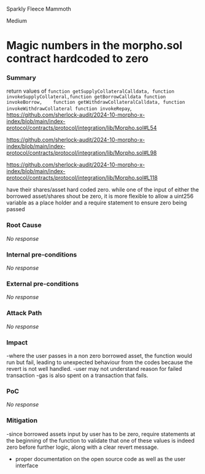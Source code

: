 Sparkly Fleece Mammoth

Medium

# Magic numbers in the morpho.sol contract hardcoded to zero

### Summary

return values of ```function getSupplyCollateralCalldata, function invokeSupplyCollateral,function getBorrowCalldata
  function invokeBorrow,    function getWithdrawCollateralCalldata, function invokeWithdrawCollateral
  function invokeRepay```,
https://github.com/sherlock-audit/2024-10-morpho-x-index/blob/main/index-protocol/contracts/protocol/integration/lib/Morpho.sol#L54

https://github.com/sherlock-audit/2024-10-morpho-x-index/blob/main/index-protocol/contracts/protocol/integration/lib/Morpho.sol#L98

https://github.com/sherlock-audit/2024-10-morpho-x-index/blob/main/index-protocol/contracts/protocol/integration/lib/Morpho.sol#L118

 have their shares/asset hard coded zero.  while one of the input of either the borrowed asset/shares shout be zero, it is more flexible to allow a uint256 variable as a place holder and a require statement to ensure zero being passed

### Root Cause

_No response_

### Internal pre-conditions

_No response_

### External pre-conditions

_No response_

### Attack Path

_No response_

### Impact

-where the user passes in a non zero borrowed asset, the function would run but fail, leading to unexpected behaviour from the codes because the revert is not well handled. 
-user may not understand reason for failed transaction
-gas is also spent on a transaction that fails.

### PoC

_No response_

### Mitigation

-since borrowed assets input by user has to be zero,  require statements at the beginning of the function to validate that one of these values is indeed zero before further logic, along with a clear revert message. 
- proper documentation on the open source code as well as the user interface